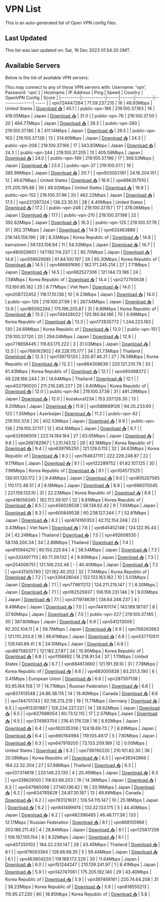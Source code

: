 # VPN List

This is an auto-generated list of Open VPN config files.

## Last Updated

This list was last updated on: Sat, 16 Dec 2023 01:54:20 GMT.

## Available Servers

Below is the list of available VPN servers:

(You may connect to any of these VPN servers with: Username: 'vpn', Password: 'vpn'.)
| Hostname | IP Address | Ping | Speed | Country | OpenVPN Config | Score |
|----------|------------|------|-------|---------|----------------| ----- |
| vpn724447264 | 71.59.237.215 | 16 | 46.93Mbps | United States | [Download 📥](./configs/server_0_US.ovpn) | 45.1 |
| public-vpn-186 | 219.100.37.163 | 16 | 418.05Mbps | Japan | [Download 📥](./configs/server_1_JP.ovpn) | 31.0 |
| public-vpn-76 | 219.100.37.50 | 20 | 494.77Mbps | Japan | [Download 📥](./configs/server_2_JP.ovpn) | 28.3 |
| public-vpn-260 | 219.100.37.160 | 8 | 411.14Mbps | Japan | [Download 📥](./configs/server_3_JP.ovpn) | 26.5 |
| public-vpn-163 | 219.100.37.126 | 13 | 314.60Mbps | Japan | [Download 📥](./configs/server_4_JP.ovpn) | 24.3 |
| public-vpn-208 | 219.100.37.166 | 17 | 343.83Mbps | Japan | [Download 📥](./configs/server_5_JP.ovpn) | 24.3 |
| public-vpn-244 | 219.100.37.205 | 13 | 405.59Mbps | Japan | [Download 📥](./configs/server_6_JP.ovpn) | 24.0 |
| public-vpn-199 | 219.100.37.196 | 17 | 368.53Mbps | Japan | [Download 📥](./configs/server_7_JP.ovpn) | 23.5 |
| public-vpn-37 | 219.100.37.1 | 19 | 385.99Mbps | Japan | [Download 📥](./configs/server_8_JP.ovpn) | 20.7 |
| vpn503002181 | 24.16.204.151 | 12 | 49.67Mbps | United States | [Download 📥](./configs/server_9_US.ovpn) | 18.9 |
| vpn866357510 | 211.205.195.86 | 39 | 48.02Mbps | United States | [Download 📥](./configs/server_10_US.ovpn) | 18.8 |
| public-vpn-152 | 219.100.37.96 | 20 | 462.22Mbps | Japan | [Download 📥](./configs/server_11_JP.ovpn) | 17.3 |
| vpn221397324 | 136.23.35.10 | 28 | 4.40Mbps | United States | [Download 📥](./configs/server_12_US.ovpn) | 17.2 |
| public-vpn-248 | 219.100.37.157 | 17 | 378.06Mbps | Japan | [Download 📥](./configs/server_13_JP.ovpn) | 17.1 |
| public-vpn-210 | 219.100.37.198 | 22 | 392.82Mbps | Japan | [Download 📥](./configs/server_14_JP.ovpn) | 16.3 |
| public-vpn-125 | 219.100.37.76 | 31 | 362.37Mbps | Japan | [Download 📥](./configs/server_15_JP.ovpn) | 14.9 |
| vpn633463886 | 218.145.158.196 | 28 | 8.33Mbps | Korea Republic of | [Download 📥](./configs/server_16_KR.ovpn) | 14.8 |
| kanratown | 59.133.158.94 | 11 | 54.33Mbps | Japan | [Download 📥](./configs/server_17_JP.ovpn) | 14.7 |
| vpn480029601 | 147.192.114.237 | 2 | 85.70Mbps | Japan | [Download 📥](./configs/server_18_JP.ovpn) | 14.6 |
| vpn559629585 | 61.84.100.197 | 28 | 65.30Mbps | Korea Republic of | [Download 📥](./configs/server_19_KR.ovpn) | 14.5 |
| vpn466691690 | 182.171.245.214 | 27 | 7.71Mbps | Japan | [Download 📥](./configs/server_20_JP.ovpn) | 14.5 |
| vpn682527306 | 121.144.73.186 | 24 | 7.58Mbps | Korea Republic of | [Download 📥](./configs/server_21_KR.ovpn) | 14.4 |
| vpn272700638 | 113.160.85.182 | 25 | 8.77Mbps | Viet Nam | [Download 📥](./configs/server_22_VN.ovpn) | 14.0 |
| vpn208722452 | 118.17.10.138 | 10 | 9.23Mbps | Japan | [Download 📥](./configs/server_23_JP.ovpn) | 14.0 |
| public-vpn-126 | 219.100.37.99 | 9 | 267.54Mbps | Japan | [Download 📥](./configs/server_24_JP.ovpn) | 13.9 |
| vpn185092294 | 175.196.205.87 | 31 | 6.89Mbps | Korea Republic of | [Download 📥](./configs/server_25_KR.ovpn) | 13.3 |
| vpn749428022 | 125.180.84.166 | 70 | 6.99Mbps | Korea Republic of | [Download 📥](./configs/server_26_KR.ovpn) | 13.3 |
| vpn172835772 | 1.244.223.183 | 130 | 24.69Mbps | Korea Republic of | [Download 📥](./configs/server_27_KR.ovpn) | 13.0 |
| public-vpn-151 | 219.100.37.120 | 20 | 294.04Mbps | Japan | [Download 📥](./configs/server_28_JP.ovpn) | 12.9 |
| vpn778658445 | 119.83.175.222 | 3 | 31.03Mbps | Japan | [Download 📥](./configs/server_29_JP.ovpn) | 12.3 |
| vpn768062902 | 49.228.115.177 | 34 | 21.73Mbps | Thailand | [Download 📥](./configs/server_30_TH.ovpn) | 12.3 |
| vpn139715120 | 220.87.46.21 | 27 | 76.58Mbps | Korea Republic of | [Download 📥](./configs/server_31_KR.ovpn) | 12.2 |
| vpn864308639 | 220.121.210.79 | 33 | 61.43Mbps | Korea Republic of | [Download 📥](./configs/server_32_KR.ovpn) | 12.1 |
| vpn490498372 | 49.228.166.244 | 31 | 14.64Mbps | Thailand | [Download 📥](./configs/server_33_TH.ovpn) | 12.1 |
| vpn403790020 | 211.216.245.227 | 29 | 6.60Mbps | Korea Republic of | [Download 📥](./configs/server_34_KR.ovpn) | 12.0 |
| public-vpn-94 | 219.100.37.56 | 31 | 491.29Mbps | Japan | [Download 📥](./configs/server_35_JP.ovpn) | 12.0 |
| kozakura1234 | 153.207.126.30 | 13 | 9.20Mbps | Japan | [Download 📥](./configs/server_36_JP.ovpn) | 11.9 |
| vpn588689126 | 94.20.233.60 | 123 | 1.55Mbps | Azerbaijan | [Download 📥](./configs/server_37_AZ.ovpn) | 11.2 |
| public-vpn-42 | 219.100.37.6 | 20 | 402.53Mbps | Japan | [Download 📥](./configs/server_38_JP.ovpn) | 9.9 |
| public-vpn-138 | 219.100.37.117 | 12 | 454.16Mbps | Japan | [Download 📥](./configs/server_39_JP.ovpn) | 9.7 |
| vpn632658509 | 222.14.194.164 | 27 | 83.05Mbps | Japan | [Download 📥](./configs/server_40_JP.ovpn) | 9.6 |
| vpn268782967 | 1.231.143.12 | 29 | 42.18Mbps | Korea Republic of | [Download 📥](./configs/server_41_KR.ovpn) | 9.4 |
| vpn639795250 | 121.129.0.113 | 32 | 34.63Mbps | Korea Republic of | [Download 📥](./configs/server_42_KR.ovpn) | 9.3 |
| vpn764637111 | 222.229.248.87 | 22 | 9.17Mbps | Japan | [Download 📥](./configs/server_43_JP.ovpn) | 9.1 |
| vpn122289752 | 61.82.107.125 | 30 | 7.96Mbps | Korea Republic of | [Download 📥](./configs/server_44_KR.ovpn) | 9.1 |
| vpn104572525 | 139.101.130.172 | 3 | 9.44Mbps | Japan | [Download 📥](./configs/server_45_JP.ovpn) | 9.0 |
| vpn805207565 | 110.172.48.51 | 4 | 8.18Mbps | Japan | [Download 📥](./configs/server_46_JP.ovpn) | 8.9 |
| vpn986070045 | 221.159.133.10 | 31 | 22.23Mbps | Korea Republic of | [Download 📥](./configs/server_47_KR.ovpn) | 8.6 |
| vpn418056345 | 182.172.59.107 | 32 | 8.81Mbps | Korea Republic of | [Download 📥](./configs/server_48_KR.ovpn) | 8.5 |
| vpn456028538 | 58.138.62.42 | 9 | 7.65Mbps | Japan | [Download 📥](./configs/server_49_JP.ovpn) | 8.3 |
| vpn600849538 | 60.238.127.244 | 7 | 52.61Mbps | Japan | [Download 📥](./configs/server_50_JP.ovpn) | 8.2 |
| vpn874160353 | 42.112.154.248 | 23 | 3.43Mbps | Viet Nam | [Download 📥](./configs/server_51_VN.ovpn) | 7.6 |
| vpn845452148 | 124.122.95.43 | 24 | 42.24Mbps | Thailand | [Download 📥](./configs/server_52_TH.ovpn) | 7.5 |
| vpn492608530 | 58.136.200.34 | 34 | 2.88Mbps | Thailand | [Download 📥](./configs/server_53_TH.ovpn) | 7.4 |
| vpn910944210 | 60.150.225.64 | 4 | 38.54Mbps | Japan | [Download 📥](./configs/server_54_JP.ovpn) | 7.3 |
| vpn333497713 | 60.71.59.132 | 4 | 9.80Mbps | Japan | [Download 📥](./configs/server_55_JP.ovpn) | 7.3 |
| vpn254006751 | 121.106.232.48 | - | 40.40Mbps | Japan | [Download 📥](./configs/server_56_JP.ovpn) | 7.2 |
| vpn431305780 | 121.162.40.202 | 32 | 7.74Mbps | Korea Republic of | [Download 📥](./configs/server_57_KR.ovpn) | 7.2 |
| vpn326428044 | 122.133.163.182 | 10 | 5.03Mbps | Japan | [Download 📥](./configs/server_58_JP.ovpn) | 7.1 |
| vpn779611212 | 124.211.215.147 | 7 | 6.30Mbps | Japan | [Download 📥](./configs/server_59_JP.ovpn) | 7.1 |
| vpn162525937 | 106.159.231.146 | 9 | 9.03Mbps | Japan | [Download 📥](./configs/server_60_JP.ovpn) | 7.1 |
| vpn371974639 | 138.64.248.237 | 4 | 9.49Mbps | Japan | [Download 📥](./configs/server_61_JP.ovpn) | 7.0 |
| vpn744101174 | 143.189.187.67 | 8 | 37.90Mbps | Japan | [Download 📥](./configs/server_62_JP.ovpn) | 7.0 |
| public-vpn-227 | 219.100.37.185 | 30 | 387.60Mbps | Japan | [Download 📥](./configs/server_63_JP.ovpn) | 6.9 |
| vpn541213008 | 92.202.104.11 | 4 | 59.76Mbps | Japan | [Download 📥](./configs/server_64_JP.ovpn) | 6.9 |
| vpn768292663 | 121.110.203.8 | 18 | 66.61Mbps | Japan | [Download 📥](./configs/server_65_JP.ovpn) | 6.8 |
| vpn537710511 | 126.140.89.41 | 6 | 24.10Mbps | Japan | [Download 📥](./configs/server_66_JP.ovpn) | 6.8 |
| vpn887580377 | 121.182.27.87 | 24 | 15.90Mbps | Korea Republic of | [Download 📥](./configs/server_67_KR.ovpn) | 6.8 |
| vpn1106692 | 18.218.91.54 | 37 | 1.11Mbps | United States | [Download 📥](./configs/server_68_US.ovpn) | 6.7 |
| vpn684613660 | 121.191.39.10 | 31 | 7.78Mbps | Korea Republic of | [Download 📥](./configs/server_69_KR.ovpn) | 6.6 |
| vpn683000838 | 83.251.5.190 | 6 | 3.41Mbps | European Union | [Download 📥](./configs/server_70_EU.ovpn) | 6.6 |
| vpn287307138 | 93.95.164.158 | 17 | 14.71Mbps | Russian Federation | [Download 📥](./configs/server_71_RU.ovpn) | 6.6 |
| vpn837413548 | 24.86.38.115 | 14 | 19.40Mbps | Canada | [Download 📥](./configs/server_72_CA.ovpn) | 6.6 |
| vpn744751743 | 92.116.213.219 | 19 | 11.71Mbps | Germany | [Download 📥](./configs/server_73_DE.ovpn) | 6.5 |
| vpn913301887 | 126.234.227.221 | 14 | 38.62Mbps | Japan | [Download 📥](./configs/server_74_JP.ovpn) | 6.5 |
| vpn627698054 | 60.73.12.115 | 17 | 2.57Mbps | Japan | [Download 📥](./configs/server_75_JP.ovpn) | 6.5 |
| vpn374993704 | 218.41.176.128 | 16 | 8.92Mbps | Japan | [Download 📥](./configs/server_76_JP.ovpn) | 6.4 |
| vpn182035336 | 124.18.69.73 | 7 | 8.89Mbps | Japan | [Download 📥](./configs/server_77_JP.ovpn) | 6.4 |
| vpn660164994 | 119.105.49.17 | 5 | 7.60Mbps | Japan | [Download 📥](./configs/server_78_JP.ovpn) | 6.3 |
| vpn647919200 | 73.133.209.189 | 12 | 0.00Mbps | United States | [Download 📥](./configs/server_79_US.ovpn) | 6.3 |
| vpn739780220 | 210.101.82.30 | 38 | 20.08Mbps | Korea Republic of | [Download 📥](./configs/server_80_KR.ovpn) | 6.3 |
| vpn438342866 | 184.22.32.204 | 27 | 57.98Mbps | Thailand | [Download 📥](./configs/server_81_TH.ovpn) | 6.3 |
| vpn137374619 | 220.146.23.130 | 4 | 20.45Mbps | Japan | [Download 📥](./configs/server_82_JP.ovpn) | 6.3 |
| vpn338629100 | 118.83.69.203 | 19 | 14.38Mbps | Japan | [Download 📥](./configs/server_83_JP.ovpn) | 6.3 |
| vpn547980098 | 27.140.136.62 | 16 | 20.18Mbps | Japan | [Download 📥](./configs/server_84_JP.ovpn) | 6.2 |
| vpn634785629 | 24.87.30.187 | 13 | 49.89Mbps | Canada | [Download 📥](./configs/server_85_CA.ovpn) | 6.2 |
| vpn783121631 | 126.54.115.147 | 10 | 25.18Mbps | Japan | [Download 📥](./configs/server_86_JP.ovpn) | 6.2 |
| vpn841499974 | 133.32.133.175 | 5 | 44.40Mbps | Japan | [Download 📥](./configs/server_87_JP.ovpn) | 6.2 |
| vpn482398485 | 46.48.177.38 | 133 | 12.17Mbps | Russian Federation | [Download 📥](./configs/server_88_RU.ovpn) | 6.1 |
| vpn868105966 | 203.188.211.43 | 4 | 28.84Mbps | Japan | [Download 📥](./configs/server_89_JP.ovpn) | 6.1 |
| vpn125817256 | 106.167.105.154 | 6 | 9.32Mbps | Japan | [Download 📥](./configs/server_90_JP.ovpn) | 6.1 |
| vpn457250102 | 184.22.230.147 | 28 | 43.45Mbps | Thailand | [Download 📥](./configs/server_91_TH.ovpn) | 6.1 |
| vpn979053384 | 126.66.86.35 | 5 | 59.44Mbps | Japan | [Download 📥](./configs/server_92_JP.ovpn) | 6.1 |
| vpn463804220 | 119.169.172.229 | 30 | 11.64Mbps | Japan | [Download 📥](./configs/server_93_JP.ovpn) | 6.0 |
| vpn151244247 | 210.139.241.97 | 1 | 8.41Mbps | Japan | [Download 📥](./configs/server_94_JP.ovpn) | 5.9 |
| vpn142747061 | 175.205.192.140 | 29 | 43.40Mbps | Korea Republic of | [Download 📥](./configs/server_95_KR.ovpn) | 5.9 |
| vpn397468161 | 220.74.64.208 | 31 | 38.22Mbps | Korea Republic of | [Download 📥](./configs/server_96_KR.ovpn) | 5.9 |
| vpn818555213 | 115.95.27.230 | 80 | 18.85Mbps | Korea Republic of | [Download 📥](./configs/server_97_KR.ovpn) | 5.8 |
